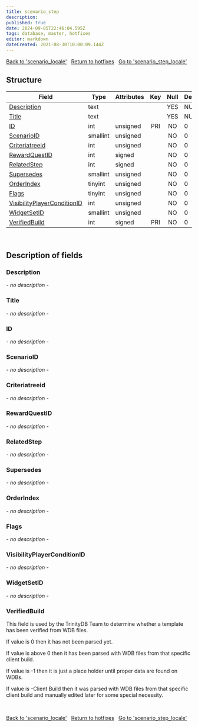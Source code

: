 ```yaml
---
title: scenario_step
description: 
published: true
date: 2024-09-05T22:46:04.595Z
tags: database, master, hotfixes
editor: markdown
dateCreated: 2021-08-30T10:00:09.144Z
---
```


<a href="https://trinitycore.info/en/database/master/hotfixes/scenario_locale" class="mt-5 v-btn v-btn--depressed v-btn--flat v-btn--outlined theme--light v-size--default darkblue--text text--lighten-3"><span class="v-btn__content"><i aria-hidden="true" class="v-icon notranslate v-icon--left mdi mdi-arrow-left theme--light"></i><span>Back to 'scenario_locale'</span></span></a>&nbsp;&nbsp;&nbsp;<a href="https://trinitycore.info/en/database/master/hotfixes/home" class="mt-5 v-btn v-btn--depressed v-btn--flat v-btn--outlined theme--light v-size--default darkblue--text text--lighten-3"><span class="v-btn__content"><i aria-hidden="true" class="v-icon notranslate v-icon--left mdi mdi-home-outline theme--light"></i><span>Return to hotfixes</span></span></a>&nbsp;&nbsp;&nbsp;<a href="https://trinitycore.info/en/database/master/hotfixes/scenario_step_locale" class="mt-5 v-btn v-btn--depressed v-btn--flat v-btn--outlined theme--light v-size--default darkblue--text text--lighten-3"><span class="v-btn__content"><span>Go to 'scenario_step_locale'</span><i aria-hidden="true" class="v-icon notranslate v-icon--right mdi mdi-arrow-right theme--light"></i></span></a>

## Structure

| Field | Type | Attributes | Key | Null | Default | Extra | Comment |
| --- | --- | --- | :---: | :---: | --- | --- | --- |
| [Description](#description) | text |  |  | YES | NULL |  |  |
| [Title](#title) | text |  |  | YES | NULL |  |  |
| [ID](#id-alt) | int | unsigned | PRI | NO | 0 |  |  |
| [ScenarioID](#scenarioid) | smallint | unsigned |  | NO | 0 |  |  |
| [Criteriatreeid](#criteriatreeid) | int | unsigned |  | NO | 0 |  |  |
| [RewardQuestID](#rewardquestid) | int | signed |  | NO | 0 |  |  |
| [RelatedStep](#relatedstep) | int | signed |  | NO | 0 |  |  |
| [Supersedes](#supersedes) | smallint | unsigned |  | NO | 0 |  |  |
| [OrderIndex](#orderindex) | tinyint | unsigned |  | NO | 0 |  |  |
| [Flags](#flags) | tinyint | unsigned |  | NO | 0 |  |  |
| [VisibilityPlayerConditionID](#visibilityplayerconditionid) | int | unsigned |  | NO | 0 |  |  |
| [WidgetSetID](#widgetsetid) | smallint | unsigned |  | NO | 0 |  |  |
| [VerifiedBuild](#verifiedbuild) | int | signed | PRI | NO | 0 |  |  |
&nbsp;
## Description of fields

### Description
*- no description -*
&nbsp;

### Title
*- no description -*
&nbsp;

### ID <!-- {#id-alt} -->
*- no description -*
&nbsp;

### ScenarioID
*- no description -*
&nbsp;

### Criteriatreeid
*- no description -*
&nbsp;

### RewardQuestID
*- no description -*
&nbsp;

### RelatedStep
*- no description -*
&nbsp;

### Supersedes
*- no description -*
&nbsp;

### OrderIndex
*- no description -*
&nbsp;

### Flags
*- no description -*
&nbsp;

### VisibilityPlayerConditionID
*- no description -*
&nbsp;

### WidgetSetID
*- no description -*
&nbsp;

### VerifiedBuild
This field is used by the TrinityDB Team to determine whether a template has been verified from WDB files.

If value is 0 then it has not been parsed yet.

If value is above 0 then it has been parsed with WDB files from that specific client build.

If value is -1 then it is just a place holder until proper data are found on WDBs.

If value is -Client Build then it was parsed with WDB files from that specific client build and manually edited later for some special necessity.

&nbsp;

<a href="https://trinitycore.info/en/database/master/hotfixes/scenario_locale" class="mt-5 v-btn v-btn--depressed v-btn--flat v-btn--outlined theme--light v-size--default darkblue--text text--lighten-3"><span class="v-btn__content"><i aria-hidden="true" class="v-icon notranslate v-icon--left mdi mdi-arrow-left theme--light"></i><span>Back to 'scenario_locale'</span></span></a>&nbsp;&nbsp;&nbsp;<a href="https://trinitycore.info/en/database/master/hotfixes/home" class="mt-5 v-btn v-btn--depressed v-btn--flat v-btn--outlined theme--light v-size--default darkblue--text text--lighten-3"><span class="v-btn__content"><i aria-hidden="true" class="v-icon notranslate v-icon--left mdi mdi-home-outline theme--light"></i><span>Return to hotfixes</span></span></a>&nbsp;&nbsp;&nbsp;<a href="https://trinitycore.info/en/database/master/hotfixes/scenario_step_locale" class="mt-5 v-btn v-btn--depressed v-btn--flat v-btn--outlined theme--light v-size--default darkblue--text text--lighten-3"><span class="v-btn__content"><span>Go to 'scenario_step_locale'</span><i aria-hidden="true" class="v-icon notranslate v-icon--right mdi mdi-arrow-right theme--light"></i></span></a>
